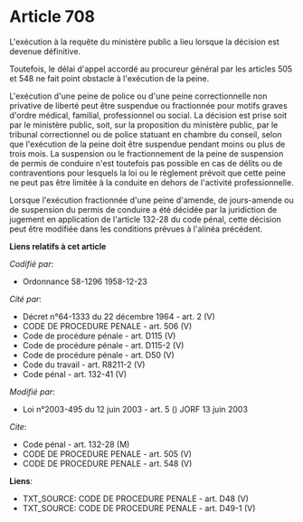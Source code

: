 # Article 708

L'exécution à la requête du ministère public a lieu lorsque la décision est devenue définitive.

Toutefois, le délai d'appel accordé au procureur général par les articles 505 et 548 ne fait point obstacle à l'exécution de
la peine.

L'exécution d'une peine de police ou d'une peine correctionnelle non privative de liberté peut être suspendue ou fractionnée
pour motifs graves d'ordre médical, familial, professionnel ou social. La décision est prise soit par le ministère public,
soit, sur la proposition du ministère public, par le tribunal correctionnel ou de police statuant en chambre du conseil,
selon que l'exécution de la peine doit être suspendue pendant moins ou plus de trois mois. La suspension ou le fractionnement
de la peine de suspension de permis de conduire n'est toutefois pas possible en cas de délits ou de contraventions pour
lesquels la loi ou le règlement prévoit que cette peine ne peut pas être limitée à la conduite en dehors de l'activité
professionnelle.

Lorsque l'exécution fractionnée d'une peine d'amende, de jours-amende ou de suspension du permis de conduire a été décidée
par la juridiction de jugement en application de l'article 132-28 du code pénal, cette décision peut être modifiée dans les
conditions prévues à l'alinéa précédent.

**Liens relatifs à cet article**

_Codifié par_:

  - Ordonnance 58-1296 1958-12-23

_Cité par_:

  - Décret n°64-1333 du 22 décembre 1964 - art. 2 (V)
  - CODE DE PROCEDURE PENALE - art. 506 (V)
  - Code de procédure pénale - art. D115 (V)
  - Code de procédure pénale - art. D115-2 (V)
  - Code de procédure pénale - art. D50 (V)
  - Code du travail - art. R8211-2 (V)
  - Code pénal - art. 132-41 (V)

_Modifié par_:

  - Loi n°2003-495 du 12 juin 2003 - art. 5 () JORF 13 juin 2003

_Cite_:

  - Code pénal - art. 132-28 (M)
  - CODE DE PROCEDURE PENALE - art. 505 (V)
  - CODE DE PROCEDURE PENALE - art. 548 (V)

**Liens**:

  - TXT_SOURCE: CODE DE PROCEDURE PENALE - art. D48 (V)
  - TXT_SOURCE: CODE DE PROCEDURE PENALE - art. D49-1 (V)
